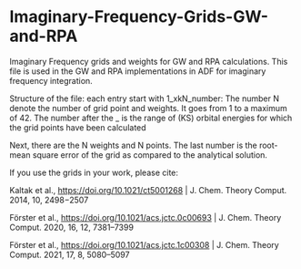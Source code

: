 # Imaginary-Frequency-Grids-GW-and-RPA

Imaginary Frequency grids and weights for GW and RPA calculations. 
This file is used in the GW and RPA implementations in ADF for imaginary frequency integration.

Structure of the file:
each entry start with 1_xkN_number: The number N denote the number of grid point and weights. 
It goes from 1 to a maximum of 42.
The number after the _ is the range of (KS) orbital energies for which the grid points have been calculated 

Next, there are the N weights and N points.
The last number is the root-mean square error of the grid as compared to the analytical solution. 

If you use the grids in your work, please cite:

Kaltak et al., https://doi.org/10.1021/ct5001268 | J. Chem. Theory Comput. 2014, 10, 2498−2507

Förster et al., https://doi.org/10.1021/acs.jctc.0c00693 | J. Chem. Theory Comput. 2020, 16, 12, 7381–7399

Förster et al., https://doi.org/10.1021/acs.jctc.1c00308 | J. Chem. Theory Comput. 2021, 17, 8, 5080–5097


